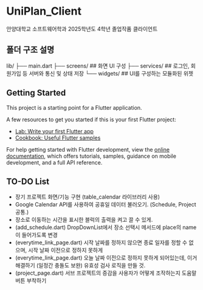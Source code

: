 # UniPlan_Client

안양대학교 소프트웨어학과 2025학년도 4학년 졸업작품 클라이언트

## 폴더 구조 설명

lib/
├── main.dart
├── screens/ ## 화면 UI 구성
├── services/ ## 로그인, 회원가입 등 서버와 통신 및 상태 저장
└── widgets/ ## UI를 구성하는 모듈화된 위젯

## Getting Started

This project is a starting point for a Flutter application.

A few resources to get you started if this is your first Flutter project:

- [Lab: Write your first Flutter app](https://docs.flutter.dev/get-started/codelab)
- [Cookbook: Useful Flutter samples](https://docs.flutter.dev/cookbook)

For help getting started with Flutter development, view the
[online documentation](https://docs.flutter.dev/), which offers tutorials,
samples, guidance on mobile development, and a full API reference.

## TO-DO List

- 장기 프로젝트 화면/기능 구현 (table_calendar 라이브러리 사용)
- Google Calendar API를 사용하여 공휴일 데이터 불러오기. (Schedule, Project 공통.)
- 장소로 이동하는 시간을 표시한 블럭의 출력을 켜고 끌 수 있게.
- (add_schedule.dart) DropDownList에서 장소 선택시 메서드에 place의 name이 들어가도록 변경
- (everytime_link_page.dart) 시작 날짜를 정하지 않으면 종료 일자를 정할 수 없으며, 시작 날짜 이전으로 정하지 못하게
- (everytime_link_page.dart) 오늘 날짜 이전으로 정하지 못하게 되어있는데, 이거 해결하기 (일정간 충돌도 보완)
  유효성 검사 로직을 만들 것.
- (project_page.dart) 서브 프로젝트의 증감을 사용자가 어떻게 조작하는지 도움말 버튼 부착하기
